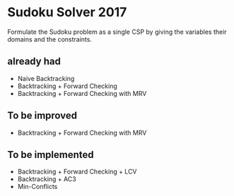 # Sudoku Solver 2017

Formulate the Sudoku problem as a single CSP by giving the variables their domains and the constraints. 

## already had

  - Naive Backtracking
  - Backtracking + Forward Checking
  - Backtracking + Forward Checking with MRV

## To be improved

 - Backtracking + Forward Checking with MRV

## To be implemented

  - Backtracking + Forward Checking + LCV
  - Backtracking + AC3
  - Min-Conflicts
